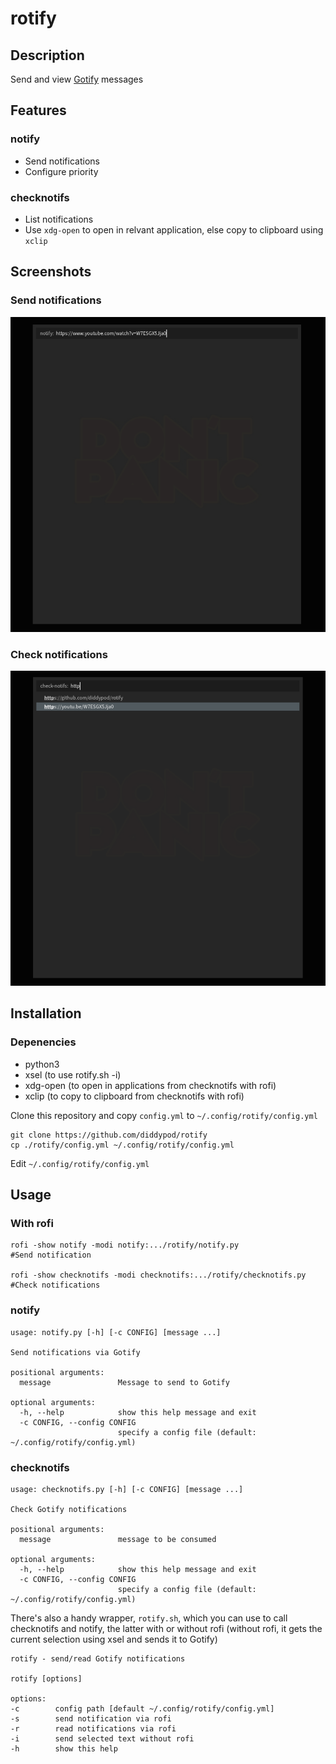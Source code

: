 # rotify

## Description
Send and view [Gotify](https://gotify.net) messages

## Features
### notify
- Send notifications
- Configure priority

### checknotifs
- List notifications
- Use `xdg-open` to open in relvant application, else copy to clipboard using `xclip`

## Screenshots
### Send notifications
<img src=./screenshots/notify.png width=800px>

### Check notifications
<img src=./screenshots/checknotifs.png width=800px>

## Installation
### Depenencies
 - python3
 - xsel (to use rotify.sh -i)
 - xdg-open (to open in applications from checknotifs with rofi)
 - xclip (to copy to clipboard from checknotifs with rofi)

Clone this repository and copy `config.yml` to `~/.config/rotify/config.yml`
```
git clone https://github.com/diddypod/rotify
cp ./rotify/config.yml ~/.config/rotify/config.yml
```
Edit `~/.config/rotify/config.yml`

## Usage
### With rofi
```
rofi -show notify -modi notify:.../rotify/notify.py                 #Send notification

rofi -show checknotifs -modi checknotifs:.../rotify/checknotifs.py  #Check notifications
```
### notify
```
usage: notify.py [-h] [-c CONFIG] [message ...]

Send notifications via Gotify

positional arguments:
  message               Message to send to Gotify

optional arguments:
  -h, --help            show this help message and exit
  -c CONFIG, --config CONFIG
                        specify a config file (default: ~/.config/rotify/config.yml)
```
### checknotifs
```
usage: checknotifs.py [-h] [-c CONFIG] [message ...]

Check Gotify notifications

positional arguments:
  message               message to be consumed

optional arguments:
  -h, --help            show this help message and exit
  -c CONFIG, --config CONFIG
                        specify a config file (default: ~/.config/rotify/config.yml)
```
There's also a handy wrapper, `rotify.sh`, which you can use to call checknotifs and notify, the latter with or without rofi (without rofi, it gets the current selection using xsel and sends it to Gotify)
```
rotify - send/read Gotify notifications
 
rotify [options]
 
options:
-c        config path [default ~/.config/rotify/config.yml]
-s        send notification via rofi
-r        read notifications via rofi
-i        send selected text without rofi
-h        show this help
```
